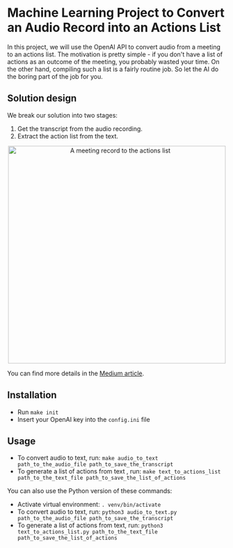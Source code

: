 # Machine Learning Project to Convert an Audio Record into an Actions List 

In this project, we will use the OpenAI API to convert audio from a meeting to an actions list. The motivation is pretty simple - if you don't have a list of actions as an outcome of the meeting, you probably wasted your time. On the other hand, compiling such a list is a fairly routine job. So let the AI do the boring part of the job for you.

## Solution design

We break our solution into two stages:
1. Get the transcript from the audio recording.
2. Extract the action list from the text.

<p align="center">
  <img src="https://github.com/DanilBaibak/tmp_audio_to_ations_list/blob/main/data/images/meeting_record_to_actions_list.png" width="500" title="A meeting record to the actions list">
</p>

You can find more details in the [Medium article](https://danylo-baibak.medium.com/machine-learning-project-to-convert-an-audio-record-into-an-actions-list-1e3386cd02d8).

## Installation

* Run `make init`
* Insert your OpenAI key into the `config.ini` file

## Usage

* To convert audio to text, run: `make audio_to_text path_to_the_audio_file path_to_save_the_transcript`
* To generate a list of actions from text , run: `make text_to_actions_list path_to_the_text_file path_to_save_the_list_of_actions`

You can also use the Python version of these commands:

* Activate virtual environment: `. venv/bin/activate`
* To convert audio to text, run: `python3 audio_to_text.py path_to_the_audio_file path_to_save_the_transcript`
* To generate a list of actions from text, run: `python3 text_to_actions_list.py path_to_the_text_file path_to_save_the_list_of_actions`
